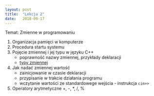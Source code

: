 ```yaml
---
layout: post
title:  "Lekcja 2"
date:   2018-09-17
---
```

Temat: Zmienne w programowaniu
1. Organizacja pamięci w komputerze
2. Procedura startu systemu
3. Pojęcie zmiennej i jej typu w języku C++
    * poprawność nazwy zmiennej, przykłady deklaracji
    * [typy zmiennej](http://www.algorytm.edu.pl/wstp-do-c/typy-zmiennych.html)
4. Jak nadać zmiennej wartość
    - zainicjowanie w czasie deklaracji
    - przypisanie w trakcie działania programu
    - wczytanie wartości ze standardowege wejścia - instrukcja `cin>>`
5. Operatory arytmetyczne
	+, -, *, /, %

